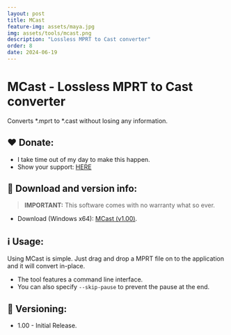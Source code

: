 ```yaml
---
layout: post
title: MCast
feature-img: assets/maya.jpg
img: assets/tools/mcast.png
description: "Lossless MPRT to Cast converter"
order: 8
date: 2024-06-19
---
```


# MCast - Lossless MPRT to Cast converter
Converts *.mprt to *.cast without losing any information.

## ❤️ Donate:
- I take time out of my day to make this happen.
- Show your support: [HERE](https://dtzxporter.com/donate)

## 💾 Download and version info:

> **IMPORTANT:** This software comes with no warranty what so ever.

- Download (Windows x64): [MCast (v1.00)](https://mega.nz/file/YIA1TSha#gWdOaFWCFiyWi3zxHHzW6No6r4iAX2YRCI9XmhDhd84).

## ℹ️ Usage:
Using MCast is simple. Just drag and drop a MPRT file on to the application and it will convert in-place.

- The tool features a command line interface.
- You can also specify `--skip-pause` to prevent the pause at the end.

## 📌 Versioning:
- 1.00 - Initial Release.